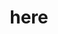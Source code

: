 ---
category: 4-letters
denotation: null
name: here
reference_link: https://www.etymonline.com/word/here
root_language: null
root_name: null
title: here
type: free
word_sums:
- respelling: here
  sum: 'Here + '
---